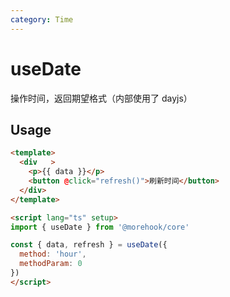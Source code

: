 ```yaml
---
category: Time
---
```


# useDate

操作时间，返回期望格式（内部使用了 dayjs）

## Usage

```html
<template>
  <div   >
    <p>{{ data }}</p>
    <button @click="refresh()">刷新时间</button>
  </div>
</template>

<script lang="ts" setup>
import { useDate } from '@morehook/core'

const { data, refresh } = useDate({
  method: 'hour',
  methodParam: 0
})
</script>
```